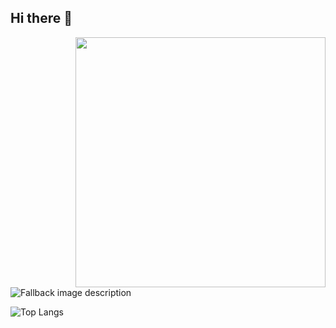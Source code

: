 
## Hi there 👋
<!-- <t><img align="right" alt="Coding" width="620" src="https://github.com/SNikitaSergeevic/SNikitaSergeevic/blob/main/output.gif"> -->

  <!-- <source media="(prefers-color-scheme: dark)" srcset="[dark-mode-image.png](https://github.com/SNikitaSergeevic/SNikitaSergeevic/blob/main/output.gif)"> -->
<source
  srcset="[dark-mode-image.png](https://github.com/SNikitaSergeevic/SNikitaSergeevic/blob/main/output.gif)"
  media="(orientation: portrait)" />
<img align="right" width="400" src="https://github.com/SNikitaSergeevic/SNikitaSergeevic/blob/main/output.gif" alt="" />

  
<source media="(prefers-color-scheme: light)" srcset="light-mode-image.png">
<img alt="Fallback image description" src="default-image.png">

![Top Langs](https://github-readme-stats.vercel.app/api/top-langs/?username=SNikitaSergeevic&hide_progress=false&theme=dark)
<!-- ![til](output.gif) -->

<!--
**SNikitaSergeevic/SNikitaSergeevic** is a ✨ _special_ ✨ repository because its `README.md` (this file) appears on your GitHub profile.

Here are some ideas to get you started:

- 🔭 I’m currently working on

- 🌱 I’m currently learning ...
- 👯 I’m looking to collaborate on ...
- 🤔 I’m looking for help with ...
- 💬 Ask me about ...
- 📫 How to reach me: ...
- 😄 Pronouns: ...
- ⚡ Fun fact: ...
-->
